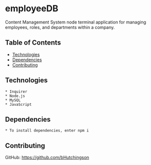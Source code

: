 # employeeDB

  Content Management System node terminal application for managing employees, roles, and departments within a company.
  
  ## Table of Contents
  
  - [Technologies](#technologies)
  - [Dependencies](#dependencies)
  - [Contributing](#contributing)
  

  
  ## Technologies

    * Inquirer
    * Node.js
    * MySQL
    * JavaScript
  
  ## Dependencies

    * To install dependencies, enter npm i
  
  ## Contributing

  GitHub: https://github.com/bHutchingson